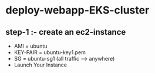 # deploy-webapp-EKS-cluster


## step-1 :- create an ec2-instance

   - AMI = ubuntu
   - KEY-PAIR = ubuntu-key1.pem
   - SG = ubuntu-sg1 (all traffic --> anywhere)
   - Launch Your Instance
     
